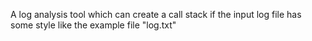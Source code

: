 A log analysis tool which can create a call stack if the input log file has some style like the example file "log.txt"
